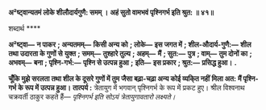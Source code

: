 **अ²ष्ट्वान्यतमं लोके शीलौदार्यगुणै: समम् ।** **अहं सुतो वामभवं पृश्निगर्भ इति श्रुत: ॥ ४१॥** 

शब्दार्थ **** 

**अ²ष्ट्वा—** **न पाकर** **; अन्यतमम्—** **किसी अन्य को** **; लोके—** **इस जगत में** **; शील-औदार्य-गुणै:—** **शील तथा उदारता के गुणों से** **युक्त** **; समम्—** **तुश्हारे तुल्य** **; अहम्—** **मैं** **; सुत:—** **पुत्र** **; वाम्—** **तुम दोनों का** **; अभवम्—** **बना** **; पृश्नि-गर्भ:—** **पृश्नि से उत्पन्न हुआ** **;** **इति—** **इस प्रकार** **; श्रुत:—** **प्रसिद्ध हुआ।** **.** 

**चूँकि मुझे सरलता तथा शील के दूसरे गुणों में तुम जैसा बढ़ा-चढ़ा अन्य कोई व्यकि्त नहीं** **मिला अत: मैं पृश्नि-गर्भ के रूप में उत्पन्न हुआ।** **तात्पर्य :** त्रेतायुग में भगवान् पृश्निगर्भ के रूप में प्रकट हुए। श्रील विश्वनाथ चक्रवर्ती ठाकुर कहते हैं— *पृश्निगर्भ इति सोऽयं त्रेतायुगावतारो लक्ष्यते।*   
